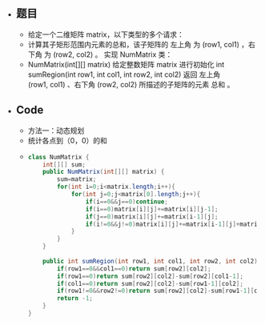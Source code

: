 - ## 题目
	- 给定一个二维矩阵 matrix，以下类型的多个请求：
	- 计算其子矩形范围内元素的总和，该子矩阵的 左上角 为 (row1, col1) ，右下角 为 (row2, col2) 。
	  实现 NumMatrix 类：
	- NumMatrix(int[][] matrix) 给定整数矩阵 matrix 进行初始化
	  int sumRegion(int row1, int col1, int row2, int col2) 返回 左上角 (row1, col1) 、右下角 (row2, col2) 所描述的子矩阵的元素 总和 。
- ## Code
	- 方法一：动态规划
	- 统计各点到（0，0）的和
	- ```java
	  class NumMatrix {
	      int[][] sum;
	      public NumMatrix(int[][] matrix) {
	          sum=matrix;
	          for(int i=0;i<matrix.length;i++){
	              for(int j=0;j<matrix[0].length;j++){
	                  if(i==0&&j==0)continue;
	                  if(i==0)matrix[i][j]+=matrix[i][j-1];
	                  if(j==0)matrix[i][j]+=matrix[i-1][j];
	                  if(i!=0&&j!=0)matrix[i][j]+=matrix[i-1][j]+matrix[i][j-1]-matrix[i-1][j-1];
	              }
	          }
	      }
	      
	      public int sumRegion(int row1, int col1, int row2, int col2) {
	          if(row1==0&&col1==0)return sum[row2][col2];
	          if(row1==0)return sum[row2][col2]-sum[row2][col1-1];
	          if(col1==0)return sum[row2][col2]-sum[row1-1][col2];
	          if(row1!=0&&row2!=0)return sum[row2][col2]-sum[row1-1][col2]-sum[row2][col1-1]+sum[row1-1][col1-1];
	          return -1;
	      }
	  }
	  ```